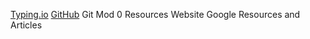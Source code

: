 [Typing.io](http://typing.io)
[GitHub](github.com)
Git
Mod 0 Resources Website
Google Resources and Articles
